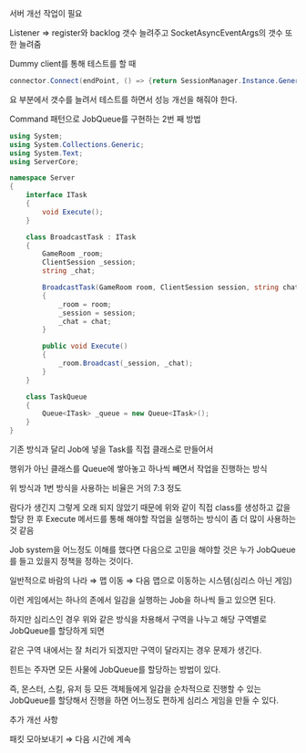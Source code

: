 서버 개선 작업이 필요

Listener ⇒ register와 backlog 갯수 늘려주고 SocketAsyncEventArgs의 갯수 또한 늘려줌

Dummy client를 통해 테스트를 할 때 

```csharp
connector.Connect(endPoint, () => {return SessionManager.Instance.Generate();}, 100);
```

요 부분에서 갯수를 늘려서 테스트를 하면서 성능 개선을 해줘야 한다.

Command 패턴으로 JobQueue를 구현하는 2번 째 방법

```csharp
using System;
using System.Collections.Generic;
using System.Text;
using ServerCore;

namespace Server
{
    interface ITask
    {
        void Execute();
    }

    class BroadcastTask : ITask
    {
        GameRoom _room;
        ClientSession _session;
        string _chat;

        BroadcastTask(GameRoom room, ClientSession session, string chat)
        {
            _room = room;
            _session = session;
            _chat = chat;
        }

        public void Execute()
        {
            _room.Broadcast(_session, _chat);
        }
    }

    class TaskQueue
    {
        Queue<ITask> _queue = new Queue<ITask>();
    }
}
```

기존 방식과 달리 Job에 넣을 Task를 직접 클래스로 만들어서 

행위가 아닌 클래스를 Queue에 쌓아놓고 하나씩 빼면서 작업을 진행하는 방식

위 방식과 1번 방식을 사용하는 비율은 거의 7:3 정도

람다가 생긴지 그렇게 오래 되지 않았기 때문에 위와 같이 직접 class를 생성하고 값을 할당 한 후 Execute 메서드를 통해 해야할 작업을 실행하는 방식이 좀 더 많이 사용하는 것 같음

Job system을 어느정도 이해를 했다면 다음으로 고민을 해야할 것은 누가 JobQueue를 들고 있을지 정책을 정하는 것이다.

일반적으로 바람의 나라 ⇒ 맵 이동 ⇒ 다음 맵으로 이동하는 시스템(심리스 아닌 게임)

이런 게임에서는 하나의 존에서 일감을 실행하는 Job을 하나씩 들고 있으면 된다.

하지만 심리스인 경우 위와 같은 방식을 차용해서 구역을 나누고 해당 구역별로 JobQueue를 할당하게 되면 

같은 구역 내에서는 잘 처리가 되겠지만 구역이 달라지는 경우 문제가 생긴다.

힌트는 주자면 모든 사물에 JobQueue를 할당하는 방법이 있다.

즉, 몬스터, 스킬, 유저 등 모든 객체들에게 일감을 순차적으로 진행할 수 있는 JobQueue를 할당해서 진행을 하면 어느정도 편하게 심리스 게임을 만들 수 있다.

추가 개선 사항

패킷 모아보내기 ⇒ 다음 시간에 계속